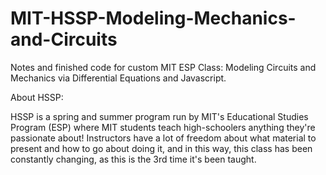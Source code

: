 # MIT-HSSP-Modeling-Mechanics-and-Circuits
Notes and finished code for custom MIT ESP Class: Modeling Circuits and Mechanics via Differential Equations and Javascript.

About HSSP:

HSSP is a spring and summer program run by MIT's Educational Studies Program (ESP) where MIT students teach high-schoolers anything they're passionate about!
Instructors have a lot of freedom about what material to present and how to go about doing it, and in this way, this class has been constantly changing, as this is the 3rd time it's been taught.
